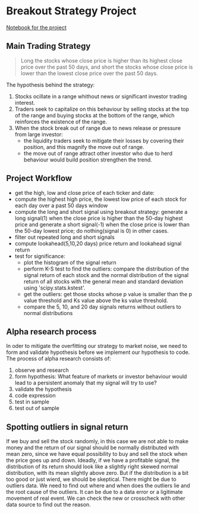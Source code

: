 # Breakout Strategy Project
[Notebook for the project](project_2_starter.ipynb)

## Main Trading Strategy
>Long the stocks whose close price is higher than its highest close price over the past 50 days, and short the stocks whose close price is lower than the lowest close price over the past 50 days.

The hypothesis behind the strategy:
1. Stocks ocillate in a range whithout news or significant investor trading interest.
2. Traders seek to capitalize on this behaviour by selling stocks at the top of the range and buying stocks at the bottom of the range, which reinforces the existence of the range.
3. When the stock break out of range due to news release or pressure from large investor:
   - the liquidity traders seek to mitigate their losses by covering their position, and this magnify the move out of range.
   - the move out of range attract other investor who due to herd behaviour would build position strengthen the trend.
  
## Project Workflow
- get the high, low and close price of each ticker and date: 
- compute the highest high price, the lowest low price of each stock for each day over a past 50 days window
- compute the long and short signal using breakout strategy:
  generate a long signal(1) when the close price is higher than the 50-day highest price and generate a short signal(-1) when the close price is lower than the 50-day lowest price; do nothing(signal is 0) in other cases.
- filter out repeated long and short signals
- compute lookahead(5,10,20 days) price return and lookahead signal return
- test for significance:
  - plot the histogram of the signal return
  - perform K-S test to find the outliers: compare the distribution of the signal return of each stock and the normal distribution of the signal return of all stocks with the general mean and standard deviation using 'scipy.stats.kstest'.
  - get the outliers: get those stocks whose p value is smaller than the p value threshold and Ks value above the ks value threshold.
  - compare the 5, 10, and 20 day signals returns without outliers to normal distributions


## Alpha research process
In oder to mitigate the overfitting our strategy to market noise, we need to form and validate hypothesis before we implement our hypothesis to code. The process of alpha research consists of:

1. observe and research
2. form hypothesis: What feature of markets or investor behaviour would lead to a persistent anomaly that my signal will try to use?
3. validate the hypothesis
4. code expression
5. test in sample
6. test out of sample

## Spotting outliers in signal return

If we buy and sell the stock randomly, in this case we are not able to make money and the return of our signal should be normally distributed with mean zero, since we have equal possibility to buy and sell the stock when the price goes up and down. Ideadly, if we have a profitable signal, the distribution of its return should look like a slightly right skewed normal distribution, with its mean slightly above zero. But if the distribution is a bit too good or just wierd, we should be skeptical. There might be due to outliers data. We need to find out where and when does the outliers lie and the root cause of the outliers. It can be due to a data error or a ligitimate movement of real event. We can check the new or crosscheck with other data source to find out the reason.
